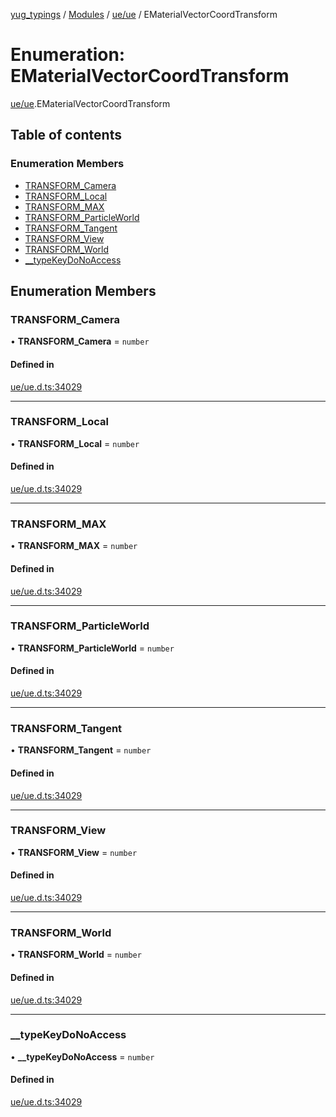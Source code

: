 [yug_typings](../README.md) / [Modules](../modules.md) / [ue/ue](../modules/ue_ue.md) / EMaterialVectorCoordTransform

# Enumeration: EMaterialVectorCoordTransform

[ue/ue](../modules/ue_ue.md).EMaterialVectorCoordTransform

## Table of contents

### Enumeration Members

- [TRANSFORM\_Camera](ue_ue.EMaterialVectorCoordTransform.md#transform_camera)
- [TRANSFORM\_Local](ue_ue.EMaterialVectorCoordTransform.md#transform_local)
- [TRANSFORM\_MAX](ue_ue.EMaterialVectorCoordTransform.md#transform_max)
- [TRANSFORM\_ParticleWorld](ue_ue.EMaterialVectorCoordTransform.md#transform_particleworld)
- [TRANSFORM\_Tangent](ue_ue.EMaterialVectorCoordTransform.md#transform_tangent)
- [TRANSFORM\_View](ue_ue.EMaterialVectorCoordTransform.md#transform_view)
- [TRANSFORM\_World](ue_ue.EMaterialVectorCoordTransform.md#transform_world)
- [\_\_typeKeyDoNoAccess](ue_ue.EMaterialVectorCoordTransform.md#__typekeydonoaccess)

## Enumeration Members

### TRANSFORM\_Camera

• **TRANSFORM\_Camera** = `number`

#### Defined in

[ue/ue.d.ts:34029](https://github.com/YugMetaverse/yug_typings/blob/b7d9b19/ue/ue.d.ts#L34029)

___

### TRANSFORM\_Local

• **TRANSFORM\_Local** = `number`

#### Defined in

[ue/ue.d.ts:34029](https://github.com/YugMetaverse/yug_typings/blob/b7d9b19/ue/ue.d.ts#L34029)

___

### TRANSFORM\_MAX

• **TRANSFORM\_MAX** = `number`

#### Defined in

[ue/ue.d.ts:34029](https://github.com/YugMetaverse/yug_typings/blob/b7d9b19/ue/ue.d.ts#L34029)

___

### TRANSFORM\_ParticleWorld

• **TRANSFORM\_ParticleWorld** = `number`

#### Defined in

[ue/ue.d.ts:34029](https://github.com/YugMetaverse/yug_typings/blob/b7d9b19/ue/ue.d.ts#L34029)

___

### TRANSFORM\_Tangent

• **TRANSFORM\_Tangent** = `number`

#### Defined in

[ue/ue.d.ts:34029](https://github.com/YugMetaverse/yug_typings/blob/b7d9b19/ue/ue.d.ts#L34029)

___

### TRANSFORM\_View

• **TRANSFORM\_View** = `number`

#### Defined in

[ue/ue.d.ts:34029](https://github.com/YugMetaverse/yug_typings/blob/b7d9b19/ue/ue.d.ts#L34029)

___

### TRANSFORM\_World

• **TRANSFORM\_World** = `number`

#### Defined in

[ue/ue.d.ts:34029](https://github.com/YugMetaverse/yug_typings/blob/b7d9b19/ue/ue.d.ts#L34029)

___

### \_\_typeKeyDoNoAccess

• **\_\_typeKeyDoNoAccess** = `number`

#### Defined in

[ue/ue.d.ts:34029](https://github.com/YugMetaverse/yug_typings/blob/b7d9b19/ue/ue.d.ts#L34029)
